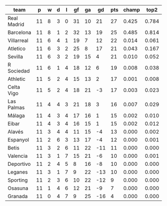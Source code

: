 |    team     | p  | w | d | l | gf | ga | gd  | pts | champ | top2  | top3  | top4  |  5-7  | bot4  | bot3  | bot2  |
|-------------|----|---|---|---|----|----|-----|-----|-------|-------|-------|-------|-------|-------|-------|-------|
| Real Madrid | 11 | 8 | 3 | 0 | 31 | 10 |  21 |  27 | 0.425 | 0.784 | 0.902 | 0.950 | 0.043 | 0.000 | 0.000 | 0.000|
| Barcelona   | 11 | 8 | 1 | 2 | 32 | 13 |  19 |  25 | 0.485 | 0.814 | 0.916 | 0.959 | 0.036 | 0.000 | 0.000 | 0.000|
| Villarreal  | 11 | 6 | 4 | 1 | 19 |  7 |  12 |  22 | 0.014 | 0.061 | 0.187 | 0.332 | 0.335 | 0.006 | 0.003 | 0.001|
| Atletico    | 11 | 6 | 3 | 2 | 25 |  8 |  17 |  21 | 0.043 | 0.167 | 0.401 | 0.568 | 0.274 | 0.001 | 0.000 | 0.000|
| Sevilla     | 11 | 6 | 3 | 2 | 19 | 15 |   4 |  21 | 0.010 | 0.052 | 0.151 | 0.279 | 0.338 | 0.010 | 0.005 | 0.002|
| R Sociedad  | 11 | 6 | 1 | 4 | 18 | 12 |   6 |  19 | 0.008 | 0.038 | 0.121 | 0.228 | 0.338 | 0.013 | 0.007 | 0.002|
| Athletic    | 11 | 5 | 2 | 4 | 15 | 13 |   2 |  17 | 0.001 | 0.008 | 0.036 | 0.081 | 0.217 | 0.062 | 0.034 | 0.016|
| Celta Vigo  | 11 | 5 | 2 | 4 | 18 | 21 |  -3 |  17 | 0.003 | 0.023 | 0.083 | 0.162 | 0.298 | 0.029 | 0.016 | 0.006|
| Las Palmas  | 11 | 4 | 4 | 3 | 21 | 18 |   3 |  16 | 0.007 | 0.029 | 0.101 | 0.194 | 0.318 | 0.021 | 0.012 | 0.004|
| Málaga      | 11 | 4 | 3 | 4 | 17 | 16 |   1 |  15 | 0.002 | 0.010 | 0.036 | 0.080 | 0.203 | 0.062 | 0.035 | 0.015|
| Eibar       | 11 | 4 | 3 | 4 | 16 | 15 |   1 |  15 | 0.002 | 0.012 | 0.044 | 0.097 | 0.230 | 0.056 | 0.030 | 0.013|
| Alavés      | 11 | 3 | 4 | 4 | 11 | 15 |  -4 |  13 | 0.000 | 0.002 | 0.008 | 0.023 | 0.091 | 0.180 | 0.114 | 0.060|
| Espanyol    | 11 | 2 | 6 | 3 | 13 | 17 |  -4 |  12 | 0.000 | 0.001 | 0.005 | 0.015 | 0.071 | 0.232 | 0.150 | 0.083|
| Betis       | 11 | 3 | 2 | 6 | 11 | 22 | -11 |  11 | 0.000 | 0.000 | 0.002 | 0.007 | 0.040 | 0.343 | 0.248 | 0.145|
| Valencia    | 11 | 3 | 1 | 7 | 15 | 21 |  -6 |  10 | 0.000 | 0.001 | 0.006 | 0.016 | 0.078 | 0.232 | 0.154 | 0.086|
| Deportivo   | 11 | 2 | 4 | 5 |  8 | 16 |  -8 |  10 | 0.000 | 0.000 | 0.001 | 0.004 | 0.025 | 0.475 | 0.358 | 0.228|
| Leganes     | 11 | 3 | 1 | 7 |  9 | 22 | -13 |  10 | 0.000 | 0.000 | 0.002 | 0.005 | 0.030 | 0.406 | 0.294 | 0.187|
| Sporting    | 11 | 2 | 3 | 6 | 10 | 22 | -12 |   9 | 0.000 | 0.000 | 0.001 | 0.002 | 0.018 | 0.512 | 0.392 | 0.264|
| Osasuna     | 11 | 1 | 4 | 6 | 12 | 21 |  -9 |   7 | 0.000 | 0.000 | 0.001 | 0.002 | 0.014 | 0.564 | 0.447 | 0.317|
| Granada     | 11 | 0 | 4 | 7 |  9 | 25 | -16 |   4 | 0.000 | 0.000 | 0.000 | 0.000 | 0.003 | 0.795 | 0.702 | 0.572|
